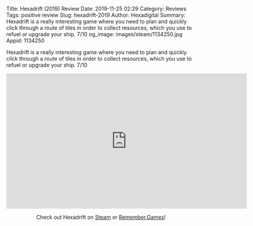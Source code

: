 Title: Hexadrift (2019) Review
Date: 2019-11-25 02:29
Category: Reviews
Tags: positive review
Slug: hexadrift-2019
Author: Hexadigital
Summary: Hexadrift is a really interesting game where you need to plan and quickly click through a route of tiles in order to collect resources, which you use to refuel or upgrade your ship. 7/10
og_image: images/steam/1134250.jpg
Appid: 1134250

Hexadrift is a really interesting game where you need to plan and quickly click through a route of tiles in order to collect resources, which you use to refuel or upgrade your ship. 7/10

<center><iframe src="https://www.youtube.com/embed/nwdCMge1lhs?feature=oembed" allow="accelerometer; autoplay; encrypted-media; gyroscope; picture-in-picture" width="640" height="360" frameborder="0"></iframe>

Check out Hexadrift on [Steam](https://store.steampowered.com/app/1134250/?curator_clanid=34633900) or [Remember.Games](https://remember.games/game/2274/)!</center>
